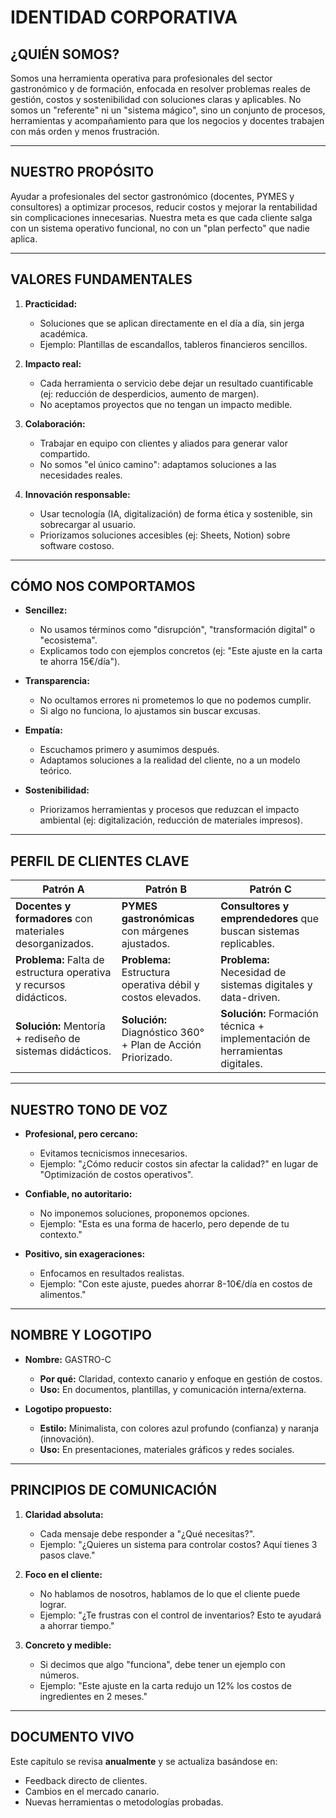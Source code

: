 # IDENTIDAD CORPORATIVA

## ¿QUIÉN SOMOS?
Somos una herramienta operativa para profesionales del sector gastronómico y de formación, enfocada en resolver problemas reales de gestión, costos y sostenibilidad con soluciones claras y aplicables. No somos un "referente" ni un "sistema mágico", sino un conjunto de procesos, herramientas y acompañamiento para que los negocios y docentes trabajen con más orden y menos frustración.

---

## NUESTRO PROPÓSITO
Ayudar a profesionales del sector gastronómico (docentes, PYMES y consultores) a optimizar procesos, reducir costos y mejorar la rentabilidad sin complicaciones innecesarias. Nuestra meta es que cada cliente salga con un sistema operativo funcional, no con un "plan perfecto" que nadie aplica.

---

## VALORES FUNDAMENTALES
1. **Practicidad:**  
   - Soluciones que se aplican directamente en el día a día, sin jerga académica.  
   - Ejemplo: Plantillas de escandallos, tableros financieros sencillos.  

2. **Impacto real:**  
   - Cada herramienta o servicio debe dejar un resultado cuantificable (ej: reducción de desperdicios, aumento de margen).  
   - No aceptamos proyectos que no tengan un impacto medible.  

3. **Colaboración:**  
   - Trabajar en equipo con clientes y aliados para generar valor compartido.  
   - No somos "el único camino": adaptamos soluciones a las necesidades reales.  

4. **Innovación responsable:**  
   - Usar tecnología (IA, digitalización) de forma ética y sostenible, sin sobrecargar al usuario.  
   - Priorizamos soluciones accesibles (ej: Sheets, Notion) sobre software costoso.  

---

## CÓMO NOS COMPORTAMOS
- **Sencillez:**  
  - No usamos términos como "disrupción", "transformación digital" o "ecosistema".  
  - Explicamos todo con ejemplos concretos (ej: "Este ajuste en la carta te ahorra 15€/día").  

- **Transparencia:**  
  - No ocultamos errores ni prometemos lo que no podemos cumplir.  
  - Si algo no funciona, lo ajustamos sin buscar excusas.  

- **Empatía:**  
  - Escuchamos primero y asumimos después.  
  - Adaptamos soluciones a la realidad del cliente, no a un modelo teórico.  

- **Sostenibilidad:**  
  - Priorizamos herramientas y procesos que reduzcan el impacto ambiental (ej: digitalización, reducción de materiales impresos).  

---

## PERFIL DE CLIENTES CLAVE
| **Patrón A** | **Patrón B** | **Patrón C** |
|---------------|---------------|---------------|
| **Docentes y formadores** con materiales desorganizados. | **PYMES gastronómicas** con márgenes ajustados. | **Consultores y emprendedores** que buscan sistemas replicables. |
| **Problema:** Falta de estructura operativa y recursos didácticos. | **Problema:** Estructura operativa débil y costos elevados. | **Problema:** Necesidad de sistemas digitales y data-driven. |
| **Solución:** Mentoría + rediseño de sistemas didácticos. | **Solución:** Diagnóstico 360° + Plan de Acción Priorizado. | **Solución:** Formación técnica + implementación de herramientas digitales. |

---

## NUESTRO TONO DE VOZ
- **Profesional, pero cercano:**  
  - Evitamos tecnicismos innecesarios.  
  - Ejemplo: "¿Cómo reducir costos sin afectar la calidad?" en lugar de "Optimización de costos operativos".  

- **Confiable, no autoritario:**  
  - No imponemos soluciones, proponemos opciones.  
  - Ejemplo: "Esta es una forma de hacerlo, pero depende de tu contexto."  

- **Positivo, sin exageraciones:**  
  - Enfocamos en resultados realistas.  
  - Ejemplo: "Con este ajuste, puedes ahorrar 8-10€/día en costos de alimentos."  

---

## NOMBRE Y LOGOTIPO
- **Nombre:** GASTRO-C  
  - **Por qué:** Claridad, contexto canario y enfoque en gestión de costos.  
  - **Uso:** En documentos, plantillas, y comunicación interna/externa.  

- **Logotipo propuesto:**  
  - **Estilo:** Minimalista, con colores azul profundo (confianza) y naranja (innovación).  
  - **Uso:** En presentaciones, materiales gráficos y redes sociales.  

---

## PRINCIPIOS DE COMUNICACIÓN
1. **Claridad absoluta:**  
   - Cada mensaje debe responder a "¿Qué necesitas?".  
   - Ejemplo: "¿Quieres un sistema para controlar costos? Aquí tienes 3 pasos clave."  

2. **Foco en el cliente:**  
   - No hablamos de nosotros, hablamos de lo que el cliente puede lograr.  
   - Ejemplo: "¿Te frustras con el control de inventarios? Esto te ayudará a ahorrar tiempo."  

3. **Concreto y medible:**  
   - Si decimos que algo "funciona", debe tener un ejemplo con números.  
   - Ejemplo: "Este ajuste en la carta redujo un 12% los costos de ingredientes en 2 meses."  

---

## DOCUMENTO VIVO  
Este capítulo se revisa **anualmente** y se actualiza basándose en:  
- Feedback directo de clientes.  
- Cambios en el mercado canario.  
- Nuevas herramientas o metodologías probadas.  